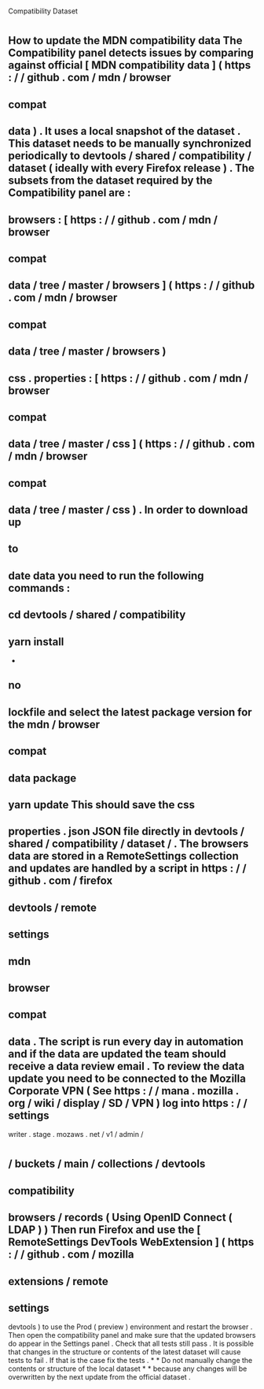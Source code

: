 #
Compatibility
Dataset
#
#
How
to
update
the
MDN
compatibility
data
The
Compatibility
panel
detects
issues
by
comparing
against
official
[
MDN
compatibility
data
]
(
https
:
/
/
github
.
com
/
mdn
/
browser
-
compat
-
data
)
.
It
uses
a
local
snapshot
of
the
dataset
.
This
dataset
needs
to
be
manually
synchronized
periodically
to
devtools
/
shared
/
compatibility
/
dataset
(
ideally
with
every
Firefox
release
)
.
The
subsets
from
the
dataset
required
by
the
Compatibility
panel
are
:
-
browsers
:
[
https
:
/
/
github
.
com
/
mdn
/
browser
-
compat
-
data
/
tree
/
master
/
browsers
]
(
https
:
/
/
github
.
com
/
mdn
/
browser
-
compat
-
data
/
tree
/
master
/
browsers
)
-
css
.
properties
:
[
https
:
/
/
github
.
com
/
mdn
/
browser
-
compat
-
data
/
tree
/
master
/
css
]
(
https
:
/
/
github
.
com
/
mdn
/
browser
-
compat
-
data
/
tree
/
master
/
css
)
.
In
order
to
download
up
-
to
-
date
data
you
need
to
run
the
following
commands
:
-
cd
devtools
/
shared
/
compatibility
-
yarn
install
-
-
no
-
lockfile
and
select
the
latest
package
version
for
the
mdn
/
browser
-
compat
-
data
package
-
yarn
update
This
should
save
the
css
-
properties
.
json
JSON
file
directly
in
devtools
/
shared
/
compatibility
/
dataset
/
.
The
browsers
data
are
stored
in
a
RemoteSettings
collection
and
updates
are
handled
by
a
script
in
https
:
/
/
github
.
com
/
firefox
-
devtools
/
remote
-
settings
-
mdn
-
browser
-
compat
-
data
.
The
script
is
run
every
day
in
automation
and
if
the
data
are
updated
the
team
should
receive
a
data
review
email
.
To
review
the
data
update
you
need
to
be
connected
to
the
Mozilla
Corporate
VPN
(
See
https
:
/
/
mana
.
mozilla
.
org
/
wiki
/
display
/
SD
/
VPN
)
log
into
https
:
/
/
settings
-
writer
.
stage
.
mozaws
.
net
/
v1
/
admin
/
#
/
buckets
/
main
/
collections
/
devtools
-
compatibility
-
browsers
/
records
(
Using
OpenID
Connect
(
LDAP
)
)
Then
run
Firefox
and
use
the
[
RemoteSettings
DevTools
WebExtension
]
(
https
:
/
/
github
.
com
/
mozilla
-
extensions
/
remote
-
settings
-
devtools
)
to
use
the
Prod
(
preview
)
environment
and
restart
the
browser
.
Then
open
the
compatibility
panel
and
make
sure
that
the
updated
browsers
do
appear
in
the
Settings
panel
.
Check
that
all
tests
still
pass
.
It
is
possible
that
changes
in
the
structure
or
contents
of
the
latest
dataset
will
cause
tests
to
fail
.
If
that
is
the
case
fix
the
tests
.
*
*
Do
not
manually
change
the
contents
or
structure
of
the
local
dataset
*
*
because
any
changes
will
be
overwritten
by
the
next
update
from
the
official
dataset
.

